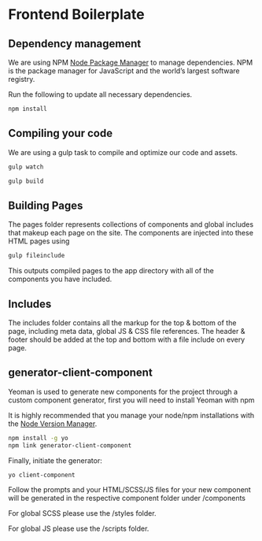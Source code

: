 # Frontend Boilerplate

## Dependency management

We are using NPM [Node Package Manager](https://www.npmjs.com/) to manage dependencies. NPM is the package manager for JavaScript and the world’s largest software registry.

Run the following to update all necessary dependencies.

 ```bash
npm install
```

## Compiling your code

We are using a gulp task to compile and optimize our code and assets. 

```bash
gulp watch
```
```bash
gulp build
```

## Building Pages
The pages folder represents collections of components and global includes that makeup each page on the site. The components are injected into these HTML pages using 

```bash
gulp fileinclude
```
This outputs compiled pages to the app directory with all of the components you have included.

## Includes
The includes folder contains all the markup for the top & bottom of the page, including meta data, global JS & CSS file references. The header & footer should be added at the top and bottom with a file include on every page.

## generator-client-component 

Yeoman is used to generate new components for the project through a custom component generator, first you will need to install Yeoman with npm

It is highly recommended that you manage your node/npm installations with
the [Node Version Manager](https://github.com/creationix/nvm).

```bash
npm install -g yo
npm link generator-client-component
```

Finally, initiate the generator:

```bash
yo client-component
```

Follow the prompts and your HTML/SCSS/JS files for your new component will be generated in the respective component folder under /components

For global SCSS please use the /styles folder.

For global JS please use the /scripts folder.